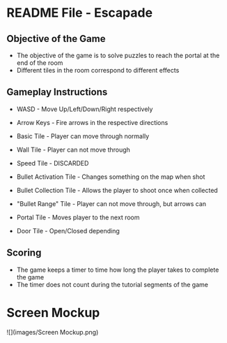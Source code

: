 # README File - Escapade

## Objective of the Game
* The objective of the game is to solve puzzles to reach the portal at the end of the room
* Different tiles in the room correspond to different effects

## Gameplay Instructions

* WASD - Move Up/Left/Down/Right respectively

* Arrow Keys - Fire arrows in the respective directions
* Basic Tile - Player can move through normally
* Wall Tile - Player can not move through
* Speed Tile - DISCARDED
* Bullet Activation Tile - Changes something on the map when shot
* Bullet Collection Tile - Allows the player to shoot once when collected
* "Bullet Range" Tile - Player can not move through, but arrows can
* Portal Tile - Moves player to the next room
* Door Tile - Open/Closed depending

## Scoring

* The game keeps a timer to time how long the player takes to complete the game
* The timer does not count during the tutorial segments of the game

# Screen Mockup
![](images/Screen Mockup.png)
